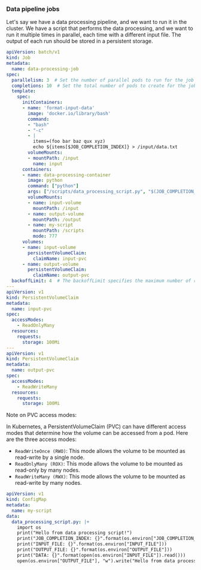 ### Data pipeline jobs

Let's say we have a data processing pipeline, and we want to run it in the cluster.
We have a script that performs the data processing, and we want to run it multiple times in parallel, each time with a different input file.
The output of each run should be stored in a persistent storage.

```yaml
apiVersion: batch/v1
kind: Job
metadata:
  name: data-processing-job
spec:
  parallelism: 3  # Set the number of parallel pods to run for the job
  completions: 10  # Set the total number of pods to create for the job
  template:
    spec:
      initContainers:
      - name: 'format-input-data'
        image: 'docker.io/library/bash'
        command:
        - "bash"
        - "-c"
        - |
          items=(foo bar baz qux xyz)
          echo ${items[$JOB_COMPLETION_INDEX]} > /input/data.txt
        volumeMounts:
        - mountPath: /input
          name: input
      containers:
      - name: data-processing-container
        image: python
        command: ["python"]
        args: ["/scripts/data_processing_script.py", "$(JOB_COMPLETION_INDEX)"]  # Pass the job index as an argument to the processing script
        volumeMounts:
        - name: input-volume
          mountPath: /input
        - name: output-volume
          mountPath: /output
        - name: my-script
          mountPath: /scripts
          mode: 777
      volumes:
      - name: input-volume
        persistentVolumeClaim:
          claimName: input-pvc
      - name: output-volume
        persistentVolumeClaim:
          claimName: output-pvc
  backoffLimit: 4  # The backoffLimit specifies the maximum number of retries before considering a Job as failed
---
apiVersion: v1
kind: PersistentVolumeClaim
metadata:
  name: input-pvc
spec:
  accessModes:
    - ReadOnlyMany
  resources:
    requests:
      storage: 100Mi
---
apiVersion: v1
kind: PersistentVolumeClaim
metadata:
  name: output-pvc
spec:
  accessModes:
    - ReadWriteMany
  resources:
    requests:
      storage: 100Mi
```

Note on PVC access modes:

In Kubernetes, a PersistentVolumeClaim (PVC) can have different access modes that determine how the volume can be accessed from a pod.
Here are the three access modes:

- `ReadWriteOnce (RWO)`: This mode allows the volume to be mounted as read-write by a single node.
- `ReadOnlyMany (ROX)`: This mode allows the volume to be mounted as read-only by many nodes.
- `ReadWriteMany (RWX)`: This mode allows the volume to be mounted as read-write by many nodes.


```yaml
apiVersion: v1
kind: ConfigMap
metadata:
  name: my-script
data:
  data_processing_script.py: |+
    import os
    print("Hello from data processing script!")
    print("JOB_COMPLETION_INDEX: {}".format(os.environ["JOB_COMPLETION_INDEX"]))
    print("INPUT_FILE: {}".format(os.environ["INPUT_FILE"]))
    print("OUTPUT_FILE: {}".format(os.environ["OUTPUT_FILE"]))
    print("DATA: {}".format(open(os.environ["INPUT_FILE"]).read()))
    open(os.environ["OUTPUT_FILE"], "w").write("Hello from data processing script!")
```